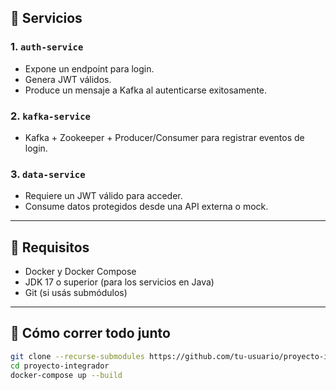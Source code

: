 
## 🚀 Servicios

### 1. `auth-service`
- Expone un endpoint para login.
- Genera JWT válidos.
- Produce un mensaje a Kafka al autenticarse exitosamente.

### 2. `kafka-service`
- Kafka + Zookeeper + Producer/Consumer para registrar eventos de login.

### 3. `data-service`
- Requiere un JWT válido para acceder.
- Consume datos protegidos desde una API externa o mock.

---

## 🔧 Requisitos

- Docker y Docker Compose
- JDK 17 o superior (para los servicios en Java)
- Git (si usás submódulos)

---

## 🐳 Cómo correr todo junto

```bash
git clone --recurse-submodules https://github.com/tu-usuario/proyecto-integrador.git
cd proyecto-integrador
docker-compose up --build
